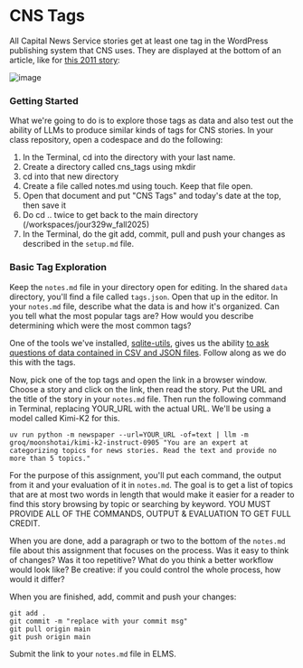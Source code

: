 # CNS Tags

All Capital News Service stories get at least one tag in the WordPress publishing system that CNS uses. They are displayed at the bottom of an article, like for [this 2011 story](https://cnsmaryland.org/2011/11/23/white-house-lets-move-program-lets-schools-snag-salad-bars/):

![image](../static/salad-bar-tags.png)

### Getting Started

What we're going to do is to explore those tags as data and also test out the ability of LLMs to produce similar kinds of tags for CNS stories. In your class repository, open a codespace and do the following:

1. In the Terminal, cd into the directory with your last name.
2. Create a directory called cns_tags using mkdir
3. cd into that new directory
4. Create a file called notes.md using touch. Keep that file open.
5. Open that document and put "CNS Tags" and today's date at the top, then save it
6. Do cd .. twice to get back to the main directory (/workspaces/jour329w_fall2025)
7. In the Terminal, do the git add, commit, pull and push your changes as described in the `setup.md` file.

### Basic Tag Exploration

Keep the `notes.md` file in your directory open for editing. In the shared `data` directory, you'll find a file called `tags.json`. Open that up in the editor. In your `notes.md` file, describe what the data is and how it's organized. Can you tell what the most popular tags are? How would you describe determining which were the most common tags?

One of the tools we've installed, [sqlite-utils](https://sqlite-utils.datasette.io/en/stable/index.html), gives us the ability [to ask questions of data contained in CSV and JSON files](https://sqlite-utils.datasette.io/en/stable/cli.html#running-queries-directly-against-csv-or-json). Follow along as we do this with the tags.

Now, pick one of the top tags and open the link in a browser window. Choose a story and click on the link, then read the story. Put the URL and the title of the story in your `notes.md` file. Then run the following command in Terminal, replacing YOUR_URL with the actual URL. We'll be using a model called Kimi-K2 for this.

```{bash}
uv run python -m newspaper --url=YOUR_URL -of=text | llm -m groq/moonshotai/kimi-k2-instruct-0905 "You are an expert at categorizing topics for news stories. Read the text and provide no more than 5 topics."
```

For the purpose of this assignment, you'll put each command, the output from it and your evaluation of it in `notes.md`. The goal is to get a list of topics that are at most two words in length that would make it easier for a reader to find this story browsing by topic or searching by keyword. YOU MUST PROVIDE ALL OF THE COMMANDS, OUTPUT & EVALUATION TO GET FULL CREDIT.

When you are done, add a paragraph or two to the bottom of the `notes.md` file about this assignment that focuses on the process. Was it easy to think of changes? Was it too repetitive? What do you think a better workflow would look like? Be creative: if you could control the whole process, how would it differ?

When you are finished, add, commit and push your changes:

```{bash}
git add .
git commit -m "replace with your commit msg"
git pull origin main
git push origin main
```

Submit the link to your `notes.md` file in ELMS.